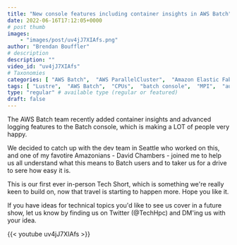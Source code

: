 ```yaml
---
title: "New console features including container insights in AWS Batch"
date: 2022-06-16T17:12:05+0000
# post thumb
images:
    - "images/post/uv4jJ7XIAfs.png"
author: "Brendan Bouffler"
# description
description: ""
video_id: "uv4jJ7XIAfs"
# Taxonomies
categories: [ "AWS Batch",  "AWS ParallelCluster",  "Amazon Elastic Fabric Adapter",  "Amazon NICE DCV",  "Life Sciences", ]
tags: [ "Lustre",  "AWS Batch",  "CPUs",  "batch console",  "MPI",  "autoscaling",  "Storage",  "DCV",  "cloud computing",  "EC2",  "ParallelCluster",  "HPC",  "vizualization",  "containr insights",  "Schedulers",  "technical computing",  "tightly-coupled",  "elastic fabric adapter",  "bioinformatics",  "scientific computing",  "infiniband",  "elastic",  "advanced logging",  "High Performance Computing",  "virtualization",  "GPUs",  "batch",  "EFA",  "techshorts", ]
type: "regular" # available type (regular or featured)
draft: false
---
```


The AWS Batch team recently added container insights and advanced logging features to the Batch console, which is making a LOT of people very happy.

We decided to catch up with the dev team in Seattle who worked on this, and one of my favotire Amazonians - David Chambers - joined me to help us all understand what this means to Batch users and to taker us for a drive to sere how easy it is.

This is our first ever in-person Tech Short, which is something we're really keen to build on, now that travel is starting to happen more. Hope you like it.

If you have ideas for technical topics you'd like to see us cover in a future show, let us know by finding us on Twitter (@TechHpc) and DM'ing us with your idea.

{{< youtube uv4jJ7XIAfs >}}
